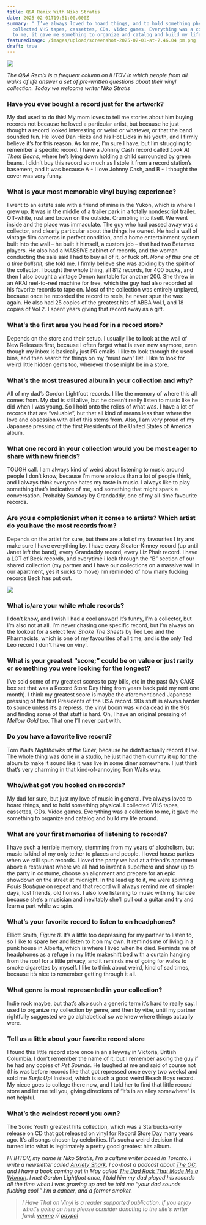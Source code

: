 ```yaml
---
title: Q&A Remix With Niko Stratis
date: 2025-02-01T19:51:00.000Z
summary: " I’ve always loved to hoard things, and to hold something physical. I
  collected VHS tapes, cassettes, CDs. Video games. Everything was a collection
  to me, it gave me something to organize and catalog and build my life around."
featuredImage: /images/upload/screenshot-2025-02-01-at-7.46.04 pm.png
draft: true
---
```

![](/images/upload/screenshot-2025-02-01-at-7.46.04 pm.png)

*The Q&A Remix is a frequent column on IHTOV in which people from all walks of life answer a set of pre-written questions about their vinyl collection. Today we welcome writer Niko Stratis*

### Have you ever bought a record just for the artwork?

My dad used to do this! My mom loves to tell me stories about him buying records not because he loved a particular artist, but because he just thought a record looked interesting or weird or whatever, or that the band sounded fun. He loved Dan Hicks and his Hot Licks in his youth, and I firmly believe it’s for this reason. As for me, I’m sure I have, but I’m struggling to remember a specific record. I have a Johnny Cash record called *Look At Them Beans*, where he’s lying down holding a child surrounded by green beans. I didn’t buy this record so much as I stole it from a record station’s basement, and it was because A - I love Johnny Cash, and B - I thought the cover was very funny.

### What is your most memorable vinyl buying experience?

I went to an estate sale with a friend of mine in the Yukon, which is where I grew up. It was in the middle of a trailer park in a totally nondescript trailer. Off-white, rust and brown on the outside. Crumbling into itself. We went inside and the place was immaculate. The guy who had passed away was a collector, and clearly particular about the things he owned. He had a wall of vintage film cameras in perfect condition, and a home entertainment system built into the wall – he built it himself, a custom job – that had two Betamax players. He also had a MASSIVE cabinet of records, and the woman conducting the sale said I had to buy all of it, or fuck off. *None of this one at a time bullshit*, she told me. I firmly believe she was abiding by the spirit of the collector. I bought the whole thing, all 812 records, for 400 bucks, and then I also bought a vintage Denon turntable for another 200. She threw in an AKAI reel-to-reel machine for free, which the guy had also recorded all his favorite records to tape on. Most of the collection was entirely unplayed, because once he recorded the record to reels, he never spun the wax again. He also had 25 copies of the greatest hits of ABBA Vol.1, and 18 copies of Vol 2. I spent years giving that record away as a gift.

### What’s the first area you head for in a record store?

Depends on the store and their setup. I usually like to look at the wall of New Releases first, because I often forget what is even new anymore, even though my inbox is basically just PR emails. I like to look through the used bins, and then search for things on my “must own” list. I like to look for weird little hidden gems too, wherever those might be in a store.

### What’s the most treasured album in your collection and why?

All of my dad’s Gordon Lightfoot records. I like the memory of where this all comes from. My dad is still alive, but he doesn’t really listen to music like he did when I was young. So I hold onto the relics of what was. I have a lot of records that are “valuable”, but that all kind of means less than where the love and obsession with all of this stems from. Also, I am very proud of my Japanese pressing of the first Presidents of the United States of America album.

### What one record in your collection would you be most eager to share with new friends?

TOUGH call. I am always kind of weird about listening to music around people I don’t know, because I’m more anxious than a lot of people think, and I always think everyone hates my taste in music. I always like to play something that’s indicative of me, and something that might spark a conversation. Probably *Sumday* by Grandaddy, one of my all-time favourite records.

### Are you a completionist when it comes to artists? Which artist do you have the most records from?

Depends on the artist for sure, but there are a lot of my favourites I try and make sure I have everything by. I have every Sleater-Kinney record (up until Janet left the band), every Grandaddy record, every Liz Phair record. I have a LOT of Beck records, and everytime i look through the “B” section of our shared collection (my partner and I have our collections on a massive wall in our apartment, yes it sucks to move) I’m reminded of how many fucking records Beck has put out.

![](/images/upload/screenshot-2025-02-01-at-7.46.57 pm.png)

### What is/are your white whale records?

I don’t know, and I wish I had a cool answer! It’s funny, I’m a collector, but I’m also not at all. I’m never chasing one specific record, but I’m always on the lookout for a select few. *Shake The Sheets* by Ted Leo and the Pharmacists, which is one of my favourites of all time, and is the only Ted Leo record I don't have on vinyl.

### What is your greatest “score;” could be on value or just rarity or something you were looking for the longest?

I’ve sold some of my greatest scores to pay bills, etc in the past (My CAKE box set that was a Record Store Day thing from years back paid my rent one month). I think my greatest score is maybe the aforementioned Japanese pressing of the first Presidents of the USA record. 90s stuff is always harder to source unless it’s a repress, the vinyl boom was kinda dead in the 90s and finding some of that stuff is hard. Oh, I have an original pressing of *Mellow Gold* too. That one I’ll never part with.

### Do you have a favorite live record?

Tom Waits *Nighthawks at the Diner*, because he didn’t actually record it live. The whole thing was done in a studio, he just had them dummy it up for the album to make it sound like it was live in some diner somewhere. I just think that’s very charming in that kind-of-annoying Tom Waits way.

### Who/what got you hooked on records?

My dad for sure, but just my love of music in general. I’ve always loved to hoard things, and to hold something physical. I collected VHS tapes, cassettes, CDs. Video games. Everything was a collection to me, it gave me something to organize and catalog and build my life around.

### What are your first memories of listening to records?

I have such a terrible memory, stemming from my years of alcoholism, but music is kind of my only tether to places and people. I loved house parties when we still spun records. I loved the party we had at a friend's apartment above a restaurant where we all had to invent a superhero and show up to the party in costume, choose an alignment and prepare for an epic showdown on the street at midnight. In the lead up to it, we were spinning *Pauls Boutique* on repeat and that record will always remind me of simpler days, lost friends, old homes. I also love listening to music with my fiancée because she’s a musician and inevitably she’ll pull out a guitar and try and learn a part while we spin.



### What’s your favorite record to listen to on headphones?

Elliott Smith, *Figure 8*. It’s a little too depressing for my partner to listen to, so I like to spare her and listen to it on my own. It reminds me of living in a punk house in Alberta, which is where I lived when he died. Reminds me of headphones as a refuge in my little makeshift bed with a curtain hanging from the roof for a little privacy, and it reminds me of going for walks to smoke cigarettes by myself. I like to think about weird, kind of sad times, because it’s nice to remember getting through it all.

### What genre is most represented in your collection?

Indie rock maybe, but that’s also such a generic term it’s hard to really say. I used to organize my collection by genre, and then by vibe, until my partner rightfully suggested we go alphabetical so we knew where things actually were.

### Tell us a little about your favorite record store

I found this little record store once in an alleyway in Victoria, British Columbia. I don’t remember the name of it, but I remember asking the guy if he had any copies of *Pet Sounds*. He laughed at me and said of course not (this was before records like that got repressed once every two weeks) and sold me *Surfs Up*! Instead, which is such a good weird Beach Boys record. My niece goes to college there now, and I told her to find that little record store and let me tell you, giving directions of “it’s in an alley somewhere” is not helpful.

### What’s the weirdest record you own?

The Sonic Youth greatest hits collection, which was a Starbucks-only release on CD that got released on vinyl for Record Store Day many years ago. It’s all songs chosen by celebrities. It’s such a weird decision that turned into what is legitimately a pretty good greatest hits album.

*Hi IHTOV, my name is Niko Stratis, I’m a culture writer based in Toronto. I write a newsletter called [Anxiety Shark](https://www.anxietyshark.ca/), I co-host a podcast about [The OC](https://podcasts.apple.com/ca/podcast/the-oc-again/id1772578270), and I have a book coming out in May called [The Dad Rock That Made Me a Woman](https://utpress.utexas.edu/9781477331484/). I met Gordon Lightfoot once, I told him my dad played his records all the time when I was growing up and he told me “your dad sounds fucking cool.” I’m a cancer, and a former smoker.*

> *I Have That on Vinyl is a reader supported publication. If you enjoy what's going on here please consider donating to the site's writer fund: [venmo](https://account.venmo.com/u/Michele-Catalano2659) // [paypal](https://www.paypal.com/paypalme/goingitaloneny?country.x=US&locale.x=en_US)*
